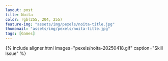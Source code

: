 ```yaml
---
layout: post
title: Noita
color: rgb(255, 204, 255)
feature-img: "assets/img/pexels/noita-title.jpg"
thumbnail: "assets/img/pexels/noita-title.jpg"
tags: [Games]
---
```

{% include aligner.html images="pexels/noita-20250418.gif" caption="Skill Issue" %}
